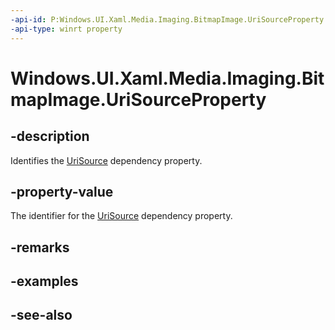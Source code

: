```yaml
---
-api-id: P:Windows.UI.Xaml.Media.Imaging.BitmapImage.UriSourceProperty
-api-type: winrt property
---
```


<!-- Property syntax
public Windows.UI.Xaml.DependencyProperty UriSourceProperty { get; }
-->

# Windows.UI.Xaml.Media.Imaging.BitmapImage.UriSourceProperty

## -description
Identifies the [UriSource](bitmapimage_urisource.md) dependency property.



## -property-value
The identifier for the [UriSource](bitmapimage_urisource.md) dependency property.

## -remarks

## -examples

## -see-also
